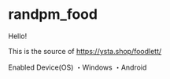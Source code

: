# randpm_food

Hello!

This is the source of https://ysta.shop/foodlett/

Enabled Device(OS)
・Windows 
・Android
